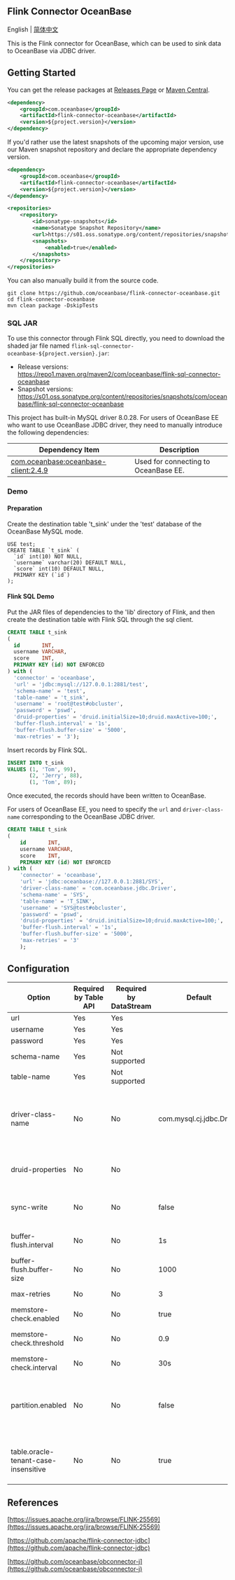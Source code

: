 ## Flink Connector OceanBase

English | [简体中文](flink-connector-oceanbase_cn.md)

This is the Flink connector for OceanBase, which can be used to sink data to OceanBase via JDBC driver.

## Getting Started

You can get the release packages at [Releases Page](https://github.com/oceanbase/flink-connector-oceanbase/releases) or [Maven Central](https://central.sonatype.com/artifact/com.oceanbase/flink-connector-oceanbase).

```xml
<dependency>
    <groupId>com.oceanbase</groupId>
    <artifactId>flink-connector-oceanbase</artifactId>
    <version>${project.version}</version>
</dependency>
```

If you'd rather use the latest snapshots of the upcoming major version, use our Maven snapshot repository and declare the appropriate dependency version.

```xml
<dependency>
    <groupId>com.oceanbase</groupId>
    <artifactId>flink-connector-oceanbase</artifactId>
    <version>${project.version}</version>
</dependency>

<repositories>
    <repository>
        <id>sonatype-snapshots</id>
        <name>Sonatype Snapshot Repository</name>
        <url>https://s01.oss.sonatype.org/content/repositories/snapshots/</url>
        <snapshots>
            <enabled>true</enabled>
        </snapshots>
    </repository>
</repositories>
```

You can also manually build it from the source code.

```shell
git clone https://github.com/oceanbase/flink-connector-oceanbase.git
cd flink-connector-oceanbase
mvn clean package -DskipTests
```

### SQL JAR

To use this connector through Flink SQL directly, you need to download the shaded jar file named `flink-sql-connector-oceanbase-${project.version}.jar`:

- Release versions: https://repo1.maven.org/maven2/com/oceanbase/flink-sql-connector-oceanbase
- Snapshot versions: https://s01.oss.sonatype.org/content/repositories/snapshots/com/oceanbase/flink-sql-connector-oceanbase

This project has built-in MySQL driver 8.0.28. For users of OceanBase EE who want to use OceanBase JDBC driver, they need to manually introduce the following dependencies:

<div class="wy-table-responsive">
<table class="colwidths-auto docutils">
    <thead>
      <tr>
        <th class="text-left">Dependency Item</th>
        <th class="text-left">Description</th>
      </tr>
    </thead>
    <tbody>
      <tr>
        <td><a href="https://mvnrepository.com/artifact/com.oceanbase/oceanbase-client/2.4.9">com.oceanbase:oceanbase-client:2.4.9</a></td>
        <td>Used for connecting to OceanBase EE.</td>
      </tr>
    </tbody>
</table>
</div>

### Demo

#### Preparation

Create the destination table 't_sink' under the 'test' database of the OceanBase MySQL mode.

```mysql
USE test;
CREATE TABLE `t_sink` (
  `id` int(10) NOT NULL,
  `username` varchar(20) DEFAULT NULL,
  `score` int(10) DEFAULT NULL,
  PRIMARY KEY (`id`)
);
```

#### Flink SQL Demo

Put the JAR files of dependencies to the 'lib' directory of Flink, and then create the destination table with Flink SQL through the sql client.

```sql
CREATE TABLE t_sink
(
  id       INT,
  username VARCHAR,
  score    INT,
  PRIMARY KEY (id) NOT ENFORCED
) with (
  'connector' = 'oceanbase',
  'url' = 'jdbc:mysql://127.0.0.1:2881/test',
  'schema-name' = 'test',
  'table-name' = 't_sink',
  'username' = 'root@test#obcluster',
  'password' = 'pswd',
  'druid-properties' = 'druid.initialSize=10;druid.maxActive=100;',
  'buffer-flush.interval' = '1s',
  'buffer-flush.buffer-size' = '5000',
  'max-retries' = '3');
```

Insert records by Flink SQL.

```sql
INSERT INTO t_sink
VALUES (1, 'Tom', 99),
       (2, 'Jerry', 88),
       (1, 'Tom', 89);
```

Once executed, the records should have been written to OceanBase.

For users of OceanBase EE, you need to specify the `url` and `driver-class-name` corresponding to the OceanBase JDBC driver.

```sql
CREATE TABLE t_sink
(
    id       INT,
    username VARCHAR,
    score    INT,
    PRIMARY KEY (id) NOT ENFORCED
) with (
    'connector' = 'oceanbase',
    'url' = 'jdbc:oceanbase://127.0.0.1:2881/SYS',
    'driver-class-name' = 'com.oceanbase.jdbc.Driver',
    'schema-name' = 'SYS',
    'table-name' = 'T_SINK',
    'username' = 'SYS@test#obcluster',
    'password' = 'pswd',
    'druid-properties' = 'druid.initialSize=10;druid.maxActive=100;',
    'buffer-flush.interval' = '1s',
    'buffer-flush.buffer-size' = '5000',
    'max-retries' = '3'
    );
```

## Configuration

<div class="highlight">
    <table class="colwidths-auto docutils">
        <thead>
            <tr>
                <th class="text-left" style="width: 10%">Option</th>
                <th class="text-left" style="width: 8%">Required by Table API</th>
                <th class="text-left" style="width: 7%">Required by DataStream</th>
                <th class="text-left" style="width: 10%">Default</th>
                <th class="text-left" style="width: 15%">Type</th>
                <th class="text-left" style="width: 50%">Description</th>
            </tr>
        </thead>
        <tbody>
            <tr>
                <td>url</td>
                <td>Yes</td>
                <td>Yes</td>
                <td style="word-wrap: break-word;"></td>
                <td>String</td>
                <td>JDBC url.</td>
            </tr>
            <tr>
                <td>username</td>
                <td>Yes</td>
                <td>Yes</td>
                <td style="word-wrap: break-word;"></td>
                <td>String</td>
                <td>The username.</td>
            </tr>
            <tr>
                <td>password</td>
                <td>Yes</td>
                <td>Yes</td>
                <td style="word-wrap: break-word;"></td>
                <td>String</td>
                <td>The password.</td>
            </tr>
            <tr>
                <td>schema-name</td>
                <td>Yes</td>
                <td>Not supported</td>
                <td style="word-wrap: break-word;"></td>
                <td>String</td>
                <td>The schema name or database name.</td>
            </tr>
            <tr>
                <td>table-name</td>
                <td>Yes</td>
                <td>Not supported</td>
                <td style="word-wrap: break-word;"></td>
                <td>String</td>
                <td>The table name.</td>
            </tr>
            <tr>
                <td>driver-class-name</td>
                <td>No</td>
                <td>No</td>
                <td>com.mysql.cj.jdbc.Driver</td>
                <td>String</td>
                <td>The driver class name, use 'com.mysql.cj.jdbc.Driver' by default. If other value is set, you need to introduce the driver manually.</td>
            </tr>
            <tr>
                <td>druid-properties</td>
                <td>No</td>
                <td>No</td>
                <td style="word-wrap: break-word;"></td>
                <td>String</td>
                <td>Druid connection pool properties, multiple values are separated by semicolons.</td>
            </tr>
            <tr>
                <td>sync-write</td>
                <td>No</td>
                <td>No</td>
                <td>false</td>
                <td>Boolean</td>
                <td>Whether to write data synchronously, will not use buffer if it's set to 'true'.</td>
            </tr>
            <tr>
                <td>buffer-flush.interval</td>
                <td>No</td>
                <td>No</td>
                <td>1s</td>
                <td>Duration</td>
                <td>Buffer flush interval. Set '0' to disable scheduled flushing.</td>
            </tr>
            <tr>
                <td>buffer-flush.buffer-size</td>
                <td>No</td>
                <td>No</td>
                <td>1000</td>
                <td>Integer</td>
                <td>Buffer size.</td>
            </tr>
            <tr>
                <td>max-retries</td>
                <td>No</td>
                <td>No</td>
                <td>3</td>
                <td>Integer</td>
                <td>Max retry times on failure.</td>
            </tr>
            <tr>
                <td>memstore-check.enabled</td>
                <td>No</td>
                <td>No</td>
                <td>true</td>
                <td>Boolean</td>
                <td>Whether enable memstore check.</td>
            </tr>
            <tr>
                <td>memstore-check.threshold</td>
                <td>No</td>
                <td>No</td>
                <td>0.9</td>
                <td>Double</td>
                <td>Memstore usage threshold ratio relative to the limit value.</td>
            </tr>
            <tr>
                <td>memstore-check.interval</td>
                <td>No</td>
                <td>No</td>
                <td>30s</td>
                <td>Duration</td>
                <td>Memstore check interval.</td>
            </tr>
            <tr>
                <td>partition.enabled</td>
                <td>No</td>
                <td>No</td>
                <td>false</td>
                <td>Boolean</td>
                <td>Whether to enable partition calculation and flush records by partitions. Only works when 'sync-write' and 'direct-load.enabled' are 'false'.</td>
            </tr>
            <tr>
                <td>table.oracle-tenant-case-insensitive</td>
                <td>No</td>
                <td>No</td>
                <td>true</td>
                <td>Boolean</td>
                <td>By default, under the Oracle tenant, schema names and column names are case-insensitive.</td>
            </tr>
        </tbody>
    </table>
</div>

## References

[https://issues.apache.org/jira/browse/FLINK-25569](https://issues.apache.org/jira/browse/FLINK-25569)

[https://github.com/apache/flink-connector-jdbc](https://github.com/apache/flink-connector-jdbc)

[https://github.com/oceanbase/obconnector-j](https://github.com/oceanbase/obconnector-j)

